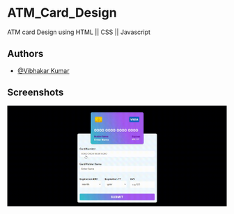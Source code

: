 # ATM_Card_Design
ATM card Design using HTML || CSS || Javascript

## Authors

- [@Vibhakar Kumar](https://github.com/iamvibhakar)


## Screenshots

![App Screenshot](https://raw.githubusercontent.com/iamvibhakar/ATM_Card_Design/main/output.gif)
